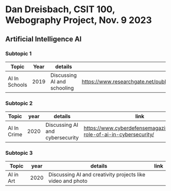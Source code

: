 # Dan Dreisbach, CSIT 100, Webography Project, Nov. 9 2023
## Artificial Intelligence AI
### Subtopic 1
| Topic | Year | details | link |
|-------|------|---------|------|
| AI In Schools | 2019 | Discussing AI and schooling | https://www.researchgate.net/publication/332180327_Artificial_Intelligence_in_Education_Promise_and_Implications_for_Teaching_and_Learning |

### Subtopic 2
| Topic | year | details | link |  
|-------|------|---------|------|
| AI In Crime  | 2020 | Discussing AI and cybersecurity | https://www.cyberdefensemagazine.com/the-role-of-ai-in-cybersecurity/ |

### Subtopic 3
| Topic | year | details | link |
|-------|------|---------|------|
| AI in Art | 2020 | Discussing AI and creativity projects like video and photo |
